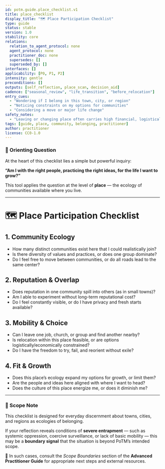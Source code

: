 ```yaml
---
id: potm.guide.place_checklist.v1
title: place_checklist
display_title: "🗺️ Place Participation Checklist"
type: guide
status: stable
version: 1.0
stability: core
relations:
  relation_to_agent_protocol: none
  agent_protocol: none
  practitioner_doc: none
  supersedes: []
  superseded_by: []
interfaces: []
applicability: [P0, P1, P2]
intensity: gentle
preconditions: []
outputs: [self_reflection, place_scan, decision_aid]
cadence: ["seasonal_review", "life_transition", "before_relocation"]
entry_cues:
  - "Wondering if I belong in this town, city, or region"
  - "Noticing constraints on my options for communities"
  - "Considering a move or major life change"
safety_notes:
  - "Leaving or changing place often carries high financial, logistical, and emotional costs. Consider phased planning and outside counsel."
tags: [guide, place, community, belonging, practitioner]
author: practitioner
license: CC0-1.0
---
```


### 🌱 Orienting Question

At the heart of this checklist lies a simple but powerful inquiry:

**“Am I with the right people, practicing the right ideas, for the life I want to grow?”**

This tool applies the question at the level of **place** — the ecology of communities available where you live.

---

# 🗺️ Place Participation Checklist

## 1. Community Ecology
- How many distinct communities exist here that I could realistically join?  
- Is there diversity of values and practices, or does one group dominate?  
- Do I feel free to move between communities, or do all roads lead to the same center?  

## 2. Reputation & Overlap
- Does reputation in one community spill into others (as in small towns)?  
- Am I able to experiment without long-term reputational cost?  
- Do I feel constantly visible, or do I have privacy and fresh starts available?  

## 3. Mobility & Choice
- Can I leave one job, church, or group and find another nearby?  
- Is relocation within this place feasible, or are options logistically/economically constrained?  
- Do I have the freedom to try, fail, and reorient without exile?  

## 4. Fit & Growth
- Does this place’s ecology expand my options for growth, or limit them?  
- Are the people and ideas here aligned with where I want to head?  
- Does the culture of this place energize me, or does it diminish me?  

---

### 🔎 Scope Note
This checklist is designed for everyday discernment about towns, cities, and regions as ecologies of belonging.  

If your reflection reveals conditions of **severe entrapment** — such as systemic oppression, coercive surveillance, or lack of basic mobility — this may be a **boundary signal** that the situation is beyond PoTM’s intended scope.  

📌 In such cases, consult the *Scope Boundaries* section of the **Advanced Practitioner Guide** for appropriate next steps and external resources.
